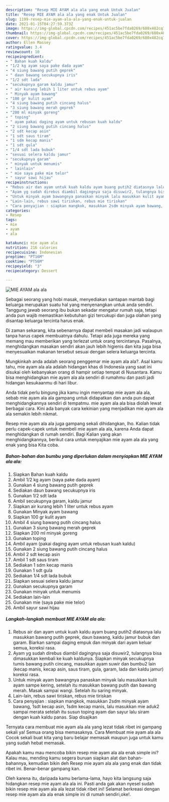 ```yaml
---
description: "Resep MIE AYAM ala ala yang enak Untuk Jualan"
title: "Resep MIE AYAM ala ala yang enak Untuk Jualan"
slug: 1199-resep-mie-ayam-ala-ala-yang-enak-untuk-jualan
date: 2021-01-15T04:27:59.373Z
image: https://img-global.cpcdn.com/recipes/451ac5be7fda0269/680x482cq70/mie-ayam-ala-ala-foto-resep-utama.jpg
thumbnail: https://img-global.cpcdn.com/recipes/451ac5be7fda0269/680x482cq70/mie-ayam-ala-ala-foto-resep-utama.jpg
cover: https://img-global.cpcdn.com/recipes/451ac5be7fda0269/680x482cq70/mie-ayam-ala-ala-foto-resep-utama.jpg
author: Ellen Massey
ratingvalue: 3.4
reviewcount: 10
recipeingredient:
- " Bahan kuah kaldu"
- "1/2 kg ayam saya pake dada ayam"
- "4 siung bawang putih geprek"
- " daun bawang secukupnya iris"
- "1/2 sdt lada"
- "secukupnya garam kaldu jamur"
- " air kurang lebih 1 liter untuk rebus ayam"
- " Minyak ayam bawang"
- "100 gr kulit ayam"
- "4 siung bawang putih cincang halus"
- "3 siung bawang merah geprek"
- "200 ml minyak goreng"
- " toping"
- " ayam pakai daging ayam untuk rebusan kuah kaldu"
- "2 siung bawang putih cincang halus"
- "2 sdt kecap asin"
- "1 sdt saus tiram"
- "1 sdm kecap manis"
- "1 sdt gula"
- "1/4 sdt lada bubuk"
- "sesuai selera kaldu jamur"
- "secukupnya garam"
- " minyak untuk menumis"
- " lainlain"
- " mie saya pake mie telor"
- " sayur sawi hijau"
recipeinstructions:
- "Rebus air dan ayam untuk kuah kaldu ayam buang putih2 diatasnya lalu masukkan bawang putih geprek, daun bawang, kaldu jamur bubuk dan garam. Biarkan sampai daging empuk dan minyak dari ayam keluar semua, koreksi rasa."
- "Ayam yg sudah direbus diambil dagingnya saja disuwir2, tulangnya bisa dimasukkan kembali ke kuah kaldunya. Siapkan minyak secukupnya tumis bawang putih cincang, masukkan ayam suwir dan bumbu2 lain (kecap manis, kecap asin, saus tiram, gula, garam, lada dan kaldu jamur) koreksi rasa."
- "Untuk minyak ayam bawangnya panaskan minyak lalu masukkan kulit ayam sampe kering, setelah itu masukkan bawang putih dan bawang merah. Masak sampai wangi. Setelah itu saring minyak."
- "Lain-lain, rebus sawi tiriskan, rebus mie tiriskan"
- "Cara penyajian : siapkan mangkok, masukkan 2sdm minyak ayam bawang, 1sdt kecap asin, 1sdm kecap manis, lalu masukkan mie aduk2 sampai merata setelah itu susun toping ayam dan sayur lalu siram dengan kuah kaldu panas. Siap disajikan"
categories:
- Resep
tags:
- mie
- ayam
- ala

katakunci: mie ayam ala 
nutrition: 216 calories
recipecuisine: Indonesian
preptime: "PT16M"
cooktime: "PT56M"
recipeyield: "3"
recipecategory: Dessert

---
```



![MIE AYAM ala ala](https://img-global.cpcdn.com/recipes/451ac5be7fda0269/680x482cq70/mie-ayam-ala-ala-foto-resep-utama.jpg)

Sebagai seorang yang hobi masak, menyediakan santapan mantab bagi keluarga merupakan suatu hal yang menyenangkan untuk anda sendiri. Tanggung jawab seorang ibu bukan sekadar mengatur rumah saja, tetapi anda pun wajib memastikan kebutuhan gizi tercukupi dan juga olahan yang disantap keluarga tercinta harus enak.

Di zaman  sekarang, kita sebenarnya dapat membeli masakan jadi walaupun tanpa harus capek membuatnya dahulu. Tetapi ada juga mereka yang memang mau memberikan yang terlezat untuk orang tercintanya. Pasalnya, menghidangkan masakan sendiri akan jauh lebih higienis dan kita juga bisa menyesuaikan makanan tersebut sesuai dengan selera keluarga tercinta. 



Mungkinkah anda adalah seorang penggemar mie ayam ala ala?. Asal kamu tahu, mie ayam ala ala adalah hidangan khas di Indonesia yang saat ini disukai oleh kebanyakan orang di hampir setiap tempat di Nusantara. Kamu bisa menghidangkan mie ayam ala ala sendiri di rumahmu dan pasti jadi hidangan kesukaanmu di hari libur.

Anda tidak perlu bingung jika kamu ingin menyantap mie ayam ala ala, sebab mie ayam ala ala gampang untuk didapatkan dan anda pun dapat menghidangkannya sendiri di tempatmu. mie ayam ala ala bisa diolah lewat berbagai cara. Kini ada banyak cara kekinian yang menjadikan mie ayam ala ala semakin lebih nikmat.

Resep mie ayam ala ala juga gampang sekali dihidangkan, lho. Kalian tidak perlu capek-capek untuk membeli mie ayam ala ala, karena Anda dapat menghidangkan di rumah sendiri. Bagi Kalian yang akan menghidangkannya, berikut cara untuk menyajikan mie ayam ala ala yang enak yang bisa Kita coba.

<!--inarticleads1-->

##### Bahan-bahan dan bumbu yang diperlukan dalam menyiapkan MIE AYAM ala ala:

1. Siapkan  Bahan kuah kaldu
1. Ambil 1/2 kg ayam (saya pake dada ayam)
1. Gunakan 4 siung bawang putih geprek
1. Sediakan  daun bawang secukupnya iris
1. Gunakan 1/2 sdt lada
1. Ambil secukupnya garam, kaldu jamur
1. Siapkan  air kurang lebih 1 liter untuk rebus ayam
1. Gunakan  Minyak ayam bawang
1. Siapkan 100 gr kulit ayam
1. Ambil 4 siung bawang putih cincang halus
1. Gunakan 3 siung bawang merah geprek
1. Siapkan 200 ml minyak goreng
1. Gunakan  toping
1. Ambil  ayam (pakai daging ayam untuk rebusan kuah kaldu)
1. Gunakan 2 siung bawang putih cincang halus
1. Ambil 2 sdt kecap asin
1. Ambil 1 sdt saus tiram
1. Sediakan 1 sdm kecap manis
1. Gunakan 1 sdt gula
1. Sediakan 1/4 sdt lada bubuk
1. Siapkan sesuai selera kaldu jamur
1. Gunakan secukupnya garam
1. Gunakan  minyak untuk menumis
1. Sediakan  lain-lain
1. Gunakan  mie (saya pake mie telor)
1. Ambil  sayur sawi hijau




<!--inarticleads2-->

##### Langkah-langkah membuat MIE AYAM ala ala:

1. Rebus air dan ayam untuk kuah kaldu ayam buang putih2 diatasnya lalu masukkan bawang putih geprek, daun bawang, kaldu jamur bubuk dan garam. Biarkan sampai daging empuk dan minyak dari ayam keluar semua, koreksi rasa.
1. Ayam yg sudah direbus diambil dagingnya saja disuwir2, tulangnya bisa dimasukkan kembali ke kuah kaldunya. Siapkan minyak secukupnya tumis bawang putih cincang, masukkan ayam suwir dan bumbu2 lain (kecap manis, kecap asin, saus tiram, gula, garam, lada dan kaldu jamur) koreksi rasa.
1. Untuk minyak ayam bawangnya panaskan minyak lalu masukkan kulit ayam sampe kering, setelah itu masukkan bawang putih dan bawang merah. Masak sampai wangi. Setelah itu saring minyak.
1. Lain-lain, rebus sawi tiriskan, rebus mie tiriskan
1. Cara penyajian : siapkan mangkok, masukkan 2sdm minyak ayam bawang, 1sdt kecap asin, 1sdm kecap manis, lalu masukkan mie aduk2 sampai merata setelah itu susun toping ayam dan sayur lalu siram dengan kuah kaldu panas. Siap disajikan




Ternyata cara membuat mie ayam ala ala yang lezat tidak ribet ini gampang sekali ya! Semua orang bisa memasaknya. Cara Membuat mie ayam ala ala Cocok sekali buat kita yang baru belajar memasak maupun juga untuk kamu yang sudah hebat memasak.

Apakah kamu mau mencoba bikin resep mie ayam ala ala enak simple ini? Kalau mau, mending kamu segera buruan siapkan alat dan bahan-bahannya, kemudian bikin deh Resep mie ayam ala ala yang enak dan tidak ribet ini. Benar-benar gampang kan. 

Oleh karena itu, daripada kamu berlama-lama, hayo kita langsung saja hidangkan resep mie ayam ala ala ini. Pasti anda gak akan nyesel sudah bikin resep mie ayam ala ala lezat tidak ribet ini! Selamat berkreasi dengan resep mie ayam ala ala enak simple ini di rumah sendiri,oke!.

